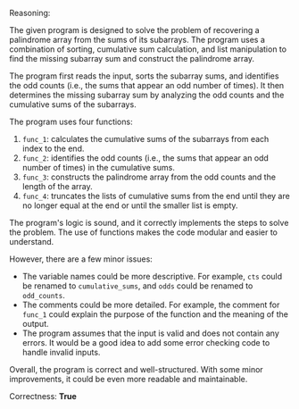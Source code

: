 Reasoning:

The given program is designed to solve the problem of recovering a palindrome array from the sums of its subarrays. The program uses a combination of sorting, cumulative sum calculation, and list manipulation to find the missing subarray sum and construct the palindrome array.

The program first reads the input, sorts the subarray sums, and identifies the odd counts (i.e., the sums that appear an odd number of times). It then determines the missing subarray sum by analyzing the odd counts and the cumulative sums of the subarrays.

The program uses four functions:

1. `func_1`: calculates the cumulative sums of the subarrays from each index to the end.
2. `func_2`: identifies the odd counts (i.e., the sums that appear an odd number of times) in the cumulative sums.
3. `func_3`: constructs the palindrome array from the odd counts and the length of the array.
4. `func_4`: truncates the lists of cumulative sums from the end until they are no longer equal at the end or until the smaller list is empty.

The program's logic is sound, and it correctly implements the steps to solve the problem. The use of functions makes the code modular and easier to understand.

However, there are a few minor issues:

* The variable names could be more descriptive. For example, `cts` could be renamed to `cumulative_sums`, and `odds` could be renamed to `odd_counts`.
* The comments could be more detailed. For example, the comment for `func_1` could explain the purpose of the function and the meaning of the output.
* The program assumes that the input is valid and does not contain any errors. It would be a good idea to add some error checking code to handle invalid inputs.

Overall, the program is correct and well-structured. With some minor improvements, it could be even more readable and maintainable.

Correctness: **True**